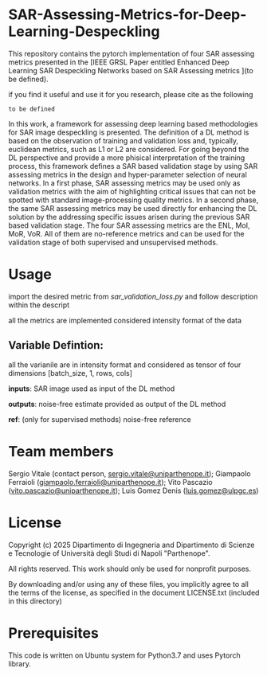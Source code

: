 # SAR-Assessing-Metrics-for-Deep-Learning-Despeckling

This repository contains the pytorch implementation of four SAR assessing metrics presented in the [IEEE GRSL Paper entitled Enhanced Deep Learning SAR Despeckling Networks based on SAR Assessing metrics
](to be defined).

if you find it useful and use it for you research, please cite as the following 
```
to be defined
```

In this work, a framework for assessing deep learning based methodologies for SAR image despeckling is presented.
The definition of a DL method is based on the observation of training and validation loss and, typically, euclidean metrics, such as L1 or L2 are considered.
For going beyond the DL perspective and provide a more phisical interpretation of the training process, this framework defines a SAR based validation stage by using SAR assessing metrics in the design and hyper-parameter selection of neural networks.
In a first phase, SAR assessing metrics may be used only as validation metrics with the aim of highlighting critical issues that can not be spotted with standard image-processing
quality metrics. In a second phase, the same SAR assessing metrics may be used directly for enhancing the DL solution by the addressing specific issues arisen during the previous SAR based
validation stage.
The four SAR assessing metrics are the ENL, MoI, MoR, VoR. All of them are no-reference metrics and can be used for the validation stage of both supervised and unsupervised methods. 

# Usage
import the desired metric from *sar_validation_loss.py* and follow description within the descript

all the metrics are implemented considered intensity format of the data

## Variable Defintion:
all the varianile are in intensity format and considered as tensor of four dimensions [batch_size, 1, rows, cols]

**inputs**: SAR image used as input of the DL method

**outputs**: noise-free estimate provided as output of the DL method

**ref**:	(only for supervised methods) noise-free reference


# Team members
 Sergio Vitale    (contact person, sergio.vitale@uniparthenope.it);
 Giampaolo Ferraioli (giampaolo.ferraioli@uniparthenope.it);
 Vito Pascazio (vito.pascazio@uniparthenope.it);
 Luis Gomez Denis (luis.gomez@ulpgc.es)
 
# License
Copyright (c) 2025 Dipartimento di Ingegneria and Dipartimento di Scienze e Tecnologie of Università degli Studi di Napoli "Parthenope".

All rights reserved. This work should only be used for nonprofit purposes.

By downloading and/or using any of these files, you implicitly agree to all the
terms of the license, as specified in the document LICENSE.txt
(included in this directory)


# Prerequisites
This code is written on Ubuntu system for Python3.7 and uses Pytorch library.
  
